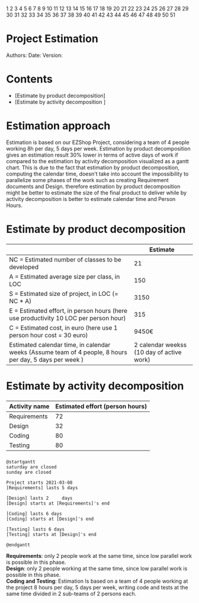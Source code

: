 1
2
3
4
5
6
7
8
9
10
11
12
13
14
15
16
17
18
19
20
21
22
23
24
25
26
27
28
29
30
31
32
33
34
35
36
37
38
39
40
41
42
43
44
45
46
47
48
49
50
51
# Project Estimation  
Authors:
Date:
Version:
# Contents
- [Estimate by product decomposition]
- [Estimate by activity decomposition ]
# Estimation approach
Estimation is based on our EZShop Project, considering a team of 4 people working 8h per day, 5 days per week.
Estimation by product decomposition gives an estimation result 30% lower in terms of active days of work if compared to the estimation by activity decomposition visualized as a gantt chart.
This is due to the fact that estimation by product decomposition, computing the calendar time, doesn't take into  account the impossibility to parallelize some phases of the work such as creating Requirement documents and Design.
therefore estimation by product decomposition might be better to estimate the size of the final product to deliver while by activity decomposition is better to estimate calendar time and Person Hours.
# Estimate by product decomposition
### 
|             | Estimate                        |             
| ----------- | ------------------------------- |  
| NC =  Estimated number of classes to be developed   |   21   |             
|  A = Estimated average size per class, in LOC       |    150  | 
| S = Estimated size of project, in LOC (= NC * A) |  3150  |
| E = Estimated effort, in person hours (here use productivity 10 LOC per person hour)  |     315      |   
| C = Estimated cost, in euro (here use 1 person hour cost = 30 euro) | 9450€ | 
| Estimated calendar time, in calendar weeks (Assume team of 4 people, 8 hours per day, 5 days per week ) |    2 calendar weekss   (10 day of active work)        |               
# Estimate by activity decomposition
### 
|         Activity name    | Estimated effort (person hours)   |             
| ----------- | ------------------------------- | 
| Requirements | 72 |
| Design | 32 |
| Coding | 80 |
| Testing | 80 |
###

```plantuml
@startgantt
saturday are closed
sunday are closed

Project starts 2021-03-08
[Requirements] lasts 5 days

[Design] lasts 2     days
[Design] starts at [Requirements]'s end

[Coding] lasts 6 days
[Coding] starts at [Design]'s end

[Testing] lasts 6 days
[Testing] starts at [Design]'s end

@endgantt
```

**Requirements**: only 2 people work at the same time, since low parallel work is possible in this phase.\
**Design**: only 2 people working at the same time,  since low parallel work is possible in this phase.\
**Coding and Testing**: Estimation Is based on a team of 4 people working at the project 8 hours per day, 5 days per week, writing code and tests at the same time divided in 2 sub-teams of 2 persons each.